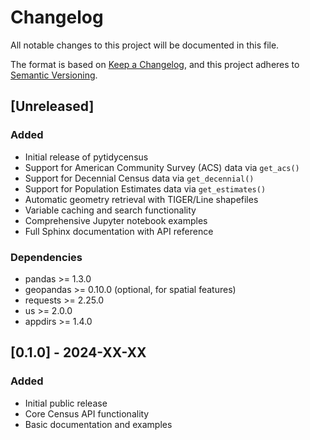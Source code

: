 # Changelog

All notable changes to this project will be documented in this file.

The format is based on [Keep a Changelog](https://keepachangelog.com/en/1.0.0/),
and this project adheres to [Semantic Versioning](https://semver.org/spec/v2.0.0.html).

## [Unreleased]

### Added
- Initial release of pytidycensus
- Support for American Community Survey (ACS) data via `get_acs()`
- Support for Decennial Census data via `get_decennial()`
- Support for Population Estimates data via `get_estimates()`
- Automatic geometry retrieval with TIGER/Line shapefiles
- Variable caching and search functionality
- Comprehensive Jupyter notebook examples
- Full Sphinx documentation with API reference

### Dependencies
- pandas >= 1.3.0
- geopandas >= 0.10.0 (optional, for spatial features)
- requests >= 2.25.0
- us >= 2.0.0
- appdirs >= 1.4.0

## [0.1.0] - 2024-XX-XX

### Added
- Initial public release
- Core Census API functionality
- Basic documentation and examples